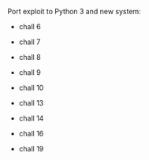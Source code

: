 Port exploit to Python 3 and new system:

* chall 6
* chall 7
* chall 8
* chall 9
* chall 10

* chall 13
* chall 14
* chall 16
* chall 19
